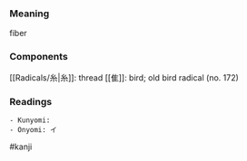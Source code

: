 ### Meaning

fiber

### Components

[[Radicals/糸|糸]]: thread [[隹]]: bird; old bird radical (no. 172)

### Readings

```
- Kunyomi: 
- Onyomi: イ
```

#kanji
